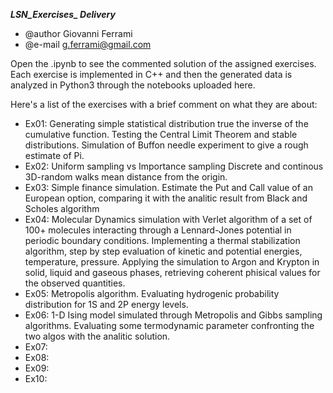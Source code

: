 *********LSN_Exercises_ Delivery*********
+ @author Giovanni Ferrami
+ @e-mail g.ferrami@gmail.com

Open the .ipynb to see the commented solution of the assigned exercises.
Each exercise is implemented in C++ and then the generated data is analyzed in Python3 through the notebooks uploaded here.


Here's a list of the exercises with a brief comment on what they are about:
- Ex01: 
        Generating simple statistical distribution true the inverse of the cumulative function. 
        Testing the Central Limit Theorem and stable distributions.
        Simulation of Buffon needle experiment to give a rough estimate of Pi.
- Ex02: 
        Uniform sampling vs Importance sampling
        Discrete and continous 3D-random walks mean distance from the origin.
- Ex03: 
        Simple finance simulation. Estimate the Put and Call value of an European option, comparing it with the analitic result from Black and Scholes algorithm
- Ex04: 
        Molecular Dynamics simulation with Verlet algorithm of a set of 100+ molecules interacting through a Lennard-Jones potential in periodic      boundary conditions.
        Implementing a thermal stabilization algorithm, step by step evaluation of kinetic and potential energies, temperature, pressure.
        Applying the simulation to Argon and Krypton in solid, liquid and gaseous phases, retrieving coherent phisical values for the observed quantities.
- Ex05: 
        Metropolis algorithm. Evaluating hydrogenic probability distribution for 1S and 2P energy levels.
- Ex06: 
        1-D Ising model simulated through Metropolis and Gibbs sampling algorithms. Evaluating some termodynamic parameter confronting the two algos with the analitic solution.
- Ex07: 
- Ex08: 
- Ex09: 
- Ex10: 